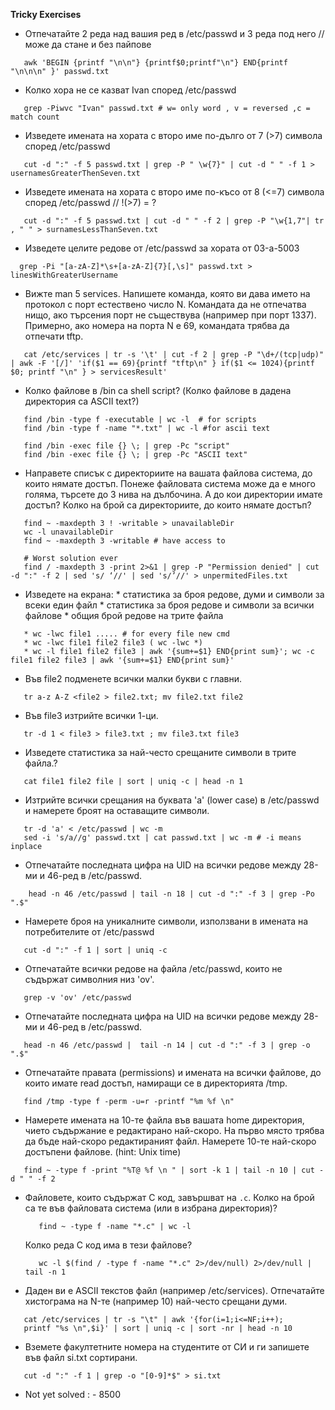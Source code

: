 **Tricky Exercises**
  - Отпечатайте 2 реда над вашия ред в /etc/passwd и 3 реда под него // може да стане и без пайпове

  ```shell
     awk 'BEGIN {printf "\n\n"} {printf$0;printf"\n"} END{printf "\n\n\n" }' passwd.txt
  ```

  - Колко хора не се казват Ivan според /etc/passwd
  ```shell
     grep -Piwvc "Ivan" passwd.txt # w= only word , v = reversed ,c = match count 
  ```
  - Изведете имената на хората с второ име по-дълго от 7 (>7) символа според /etc/passwd
  ```shell
     cut -d ":" -f 5 passwd.txt | grep -P " \w{7}" | cut -d " " -f 1 > usernamesGreaterThenSeven.txt
  ```

  - Изведете имената на хората с второ име по-късо от 8 (<=7) символа според /etc/passwd // !(>7) = ?
  ```shell
     cut -d ":" -f 5 passwd.txt | cut -d " " -f 2 | grep -P "\w{1,7"| tr , " " > surnamesLessThanSeven.txt
  ```

  - Изведете целите редове от /etc/passwd за хората от 03-a-5003
  ```shell
    grep -Pi "[a-zA-Z]*\s+[a-zA-Z]{7}[,\s]" passwd.txt > linesWithGreaterUsername
  ```

  - Вижте man 5 services. Напишете команда, която ви дава името на протокол с порт естествено число N. Командата да не отпечатва нищо, ако търсения порт не съществува (например при порт 1337). Примерно, ако номера на порта N е 69, командата трябва да отпечати tftp.
  ```shell
     cat /etc/services | tr -s '\t' | cut -f 2 | grep -P "\d+/(tcp|udp)" | awk -F '[/]' 'if($1 == 69){printf "tftp\n" } if($1 <= 1024){printf $0; printf "\n" } > servicesResult'
  ```

  - Колко файлове в /bin са shell script? (Колко файлове в дадена директория са ASCII text?)
  ```shell
     find /bin -type f -executable | wc -l  # for scripts
     find /bin -type f -name "*.txt" | wc -l #for ascii text 

     find /bin -exec file {} \; | grep -Pc "script" 
     find /bin -exec file {} \; | grep -Pc "ASCII text"
  ```

   - Направете списък с директориите на вашата файлова система, до които нямате достъп. Понеже файловата система може да е много голяма, търсете до 3 нива на дълбочина. А до кои директории имате достъп? Колко на брой са директориите, до които нямате достъп?

   ```shell
      find ~ -maxdepth 3 ! -writable > unavailableDir
      wc -l unavailableDir
      find ~ -maxdepth 3 -writable # have access to 

      # Worst solution ever
      find / -maxdepth 3 -print 2>&1 | grep -P "Permission denied" | cut -d ":" -f 2 | sed 's/ ‘//' | sed 's/’//' > unpermitedFiles.txt 

   ```

   -  Изведете на екрана:
	* статистика за броя редове, думи и символи за всеки един файл
	* статистика за броя редове и символи за всички файлове
	* общия брой редове на трите файла

   ```shell
      * wc -lwc file1 ..... # for every file new cmd 
      * wc -lwc file1 file2 file3 ( wc -lwc *)
      * wc -l file1 file2 file3 | awk '{sum+=$1} END{print sum}'; wc -c file1 file2 file3 | awk '{sum+=$1} END{print sum}' 
   ```
   - Във file2 подменете всички малки букви с главни.
   ```shell
      tr a-z A-Z <file2 > file2.txt; mv file2.txt file2
   ```

   - Във file3 изтрийте всички 1-ци. 

   ```shell
      tr -d 1 < file3 > file3.txt ; mv file3.txt file3
   ```

   - Изведете статистика за най-често срещаните символи в трите файла.?
   ```shell
      cat file1 file2 file | sort | uniq -c | head -n 1 
   ```

   - Изтрийте всички срещания на буквата 'a' (lower case) в /etc/passwd и намерете броят на оставащите символи.
   ```shell
      tr -d 'a' < /etc/passwd | wc -m 
      sed -i 's/a//g' passwd.txt | cat passwd.txt | wc -m # -i means inplace 
   ```
   - Отпечатайте последната цифра на UID на всички редове между 28-ми и 46-ред в /etc/passwd.
   ```shell
       head -n 46 /etc/passwd | tail -n 18 | cut -d ":" -f 3 | grep -Po ".$" 
   ```

   - Намерете броя на уникалните символи, използвани в имената на потребителите от /etc/passwd
   ```shell
      cut -d ":" -f 1 | sort | uniq -c    
   ```

   - Отпечатайте всички редове на файла /etc/passwd, които не съдържат символния низ 'ov'.
   ```shell
      grep -v 'ov' /etc/passwd
   ```
      
   - Отпечатайте последната цифра на UID на всички редове между 28-ми и 46-ред в /etc/passwd.
   ```shell
      head -n 46 /etc/passwd |  tail -n 14 | cut -d ":" -f 3 | grep -o ".$"
   ```

   - Отпечатайте правата (permissions) и имената на всички файлове, до които имате read достъп, намиращи се в директорията /tmp.
   ```shell
      find /tmp -type f -perm -u=r -printf "%m %f \n"
   ```

   - Намерете имената на 10-те файла във вашата home директория, чието съдържание е редактирано най-скоро. На първо място трябва да бъде най-скоро редактираният файл. Намерете 10-те най-скоро достъпени файлове. (hint: Unix time)
   ```shell
      find ~ -type f -print "%T@ %f \n " | sort -k 1 | tail -n 10 | cut -d " " -f 2 
   ```
  
   - Файловете, които съдържат C код, завършват на `.c`.
     Колко на брой са те във файловата система (или в избрана директория)?
     ```shell
        find ~ -type f -name "*.c" | wc -l 
     ```
     Колко реда C код има в тези файлове?
     ```shell
        wc -l $(find / -type f -name "*.c" 2>/dev/null) 2>/dev/null | tail -n 1
     ```

   - Даден ви е ASCII текстов файл (например /etc/services). Отпечатайте хистограма на N-те (например 10) най-често срещани думи.
   ```shell
      cat /etc/services | tr -s "\t" | awk '{for(i=1;i<=NF;i++);
      printf "%s \n",$i}' | sort | uniq -c | sort -nr | head -n 10 
   ```

   - Вземете факултетните номера на студентите от СИ и ги запишете във файл si.txt сортирани.
   ```shell
      cut -d ":" -f 1 | grep -o "[0-9]*$" > si.txt
   ```


   - Not yet solved : 
    - 8500